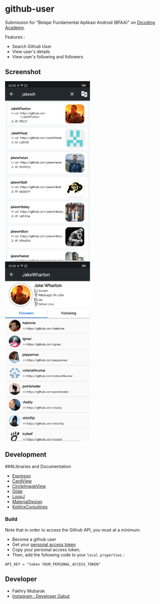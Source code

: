 # github-user
Submission for "Belajar Fundamental Aplikasi Android (BFAA)" on [Dicoding Academy](https://www.dicoding.com/).


Features :
* Search Github User
* View user's details
* View user's following and followers

## Screenshot
![Screenshot1](https://github.com/fakhrymubarak/github-user/blob/master/Screenshot1.png)
![Screenshot1](https://github.com/fakhrymubarak/github-user/blob/master/Screenshot2.png)

## Development
###Libraries and Documentation
* [Espresso](https://github.com/codepath/android_guides/wiki/UI-Testing-with-Espresso)
* [CardView](https://developer.android.com/reference/androidx/cardview/widget/CardView)
* [CircleImageView](https://github.com/hdodenhof/CircleImageView)
* [Glide](https://bumptech.github.io/glide/)
* [LoopJ](https://loopj.com/android-async-http/)
* [MaterialDesign](https://material.io/develop/android/)
* [KotilnxCoroutines](https://kotlinlang.org/docs/reference/coroutines-overview.html)


### Build
Note that in order to access the Github API, you must at a minimum:
* Become a github user
* Get your [personal access token](https://github.com/settings/tokens)
* Copy your personal access token,
* Then, add the following code to your `local.properties` :
```
API_KEY = "token YOUR_PERSONAL_ACCESS_TOKEN"
```

## Developer
* Fakhry Mubarak
* [Instagram : Developer Gabut](https://www.instagram.com/developer.gabut/)
